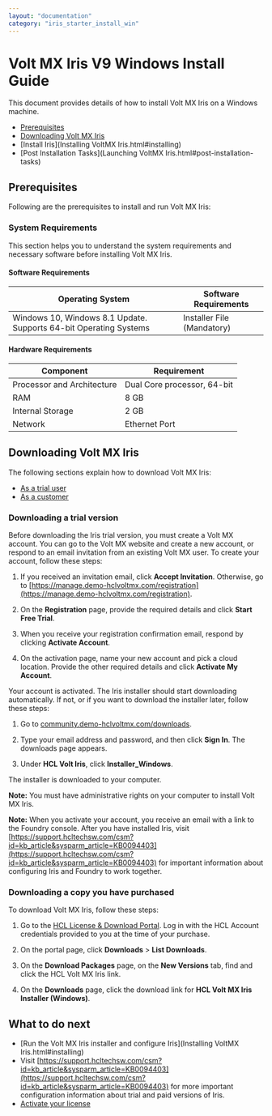 ```yaml
---
layout: "documentation"
category: "iris_starter_install_win"
---
```

                                     
<!--
[](#)

*   [Prerequisites](Prerequisites.html#prerequisites)
    *   [System Requirements](Prerequisites.html#system-requirements)
    *   [Download Volt MX Iris](Prerequisites.html#download)
*   [Install Volt MX Iris](Installing VoltMX Iris.html#installing)
    *   [Configuring Volt MX Iris to use a Proxy server](Installing VoltMX Iris.html#configuring-to-use-a-proxy-server)
        *   [Basic Proxy](Installing VoltMX Iris.html#basic-proxy)
        *   [NTLM Proxy](Installing VoltMX Iris.html#ntlm-proxy)
        *   [Custom NTLM Proxy](Installing VoltMX Iris.html#custom-ntlm-proxy)
        *   [White-list Essential Domains](Installing VoltMX Iris.html#white-list-essential-domains)
*   [Post Installation Tasks](Launching VoltMX Iris.html#post-installation-tasks)
    *   [Launching Volt MX Iris](Launching VoltMX Iris.html#launching)
*   [Update Volt MX Iris](Upgrade.html)
*   [FAQs](StudioInstallation_FAQs.html#appendix-frequently-asked-questions-faqs)

[](#)

*   All Files
-->

Volt MX Iris V9 Windows Install Guide
======================================

This document provides details of how to install Volt MX Iris on a Windows machine.

*   [Prerequisites](#prerequisites)
*   [Downloading Volt MX Iris](#downloading-volt-mx-iris)
*   [Install Iris](Installing VoltMX Iris.html#installing)
*   [Post Installation Tasks](Launching VoltMX Iris.html#post-installation-tasks)

## Prerequisites

Following are the prerequisites to install and run Volt MX Iris:

### System Requirements

This section helps you to understand the system requirements and necessary software before installing Volt MX Iris.

#### Software Requirements

| Operating System | Software Requirements |
| --- | --- |
| Windows 10, Windows 8.1 Update. Supports 64-bit Operating Systems | Installer File (Mandatory) |

#### Hardware Requirements
  
| Component | Requirement |
| --- | --- |
| Processor and Architecture | Dual Core processor, 64-bit |
| RAM | 8 GB |
| Internal Storage | 2 GB |
| Network | Ethernet Port |

## Downloading Volt MX Iris

The following sections explain how to download Volt MX Iris:

*   [As a trial user](#downloading-a-trial-version)
*   [As a customer](#downloading-a-copy-you-have-purchased)

### Downloading a trial version

Before downloading the Iris trial version, you must create a Volt MX account. You can go to the Volt MX website and create a new account, or respond to an email invitation from an existing Volt MX user. To create your account, follow these steps:

1. If you received an invitation email, click **Accept Invitation**. Otherwise, go to [https://manage.demo-hclvoltmx.com/registration](https://manage.demo-hclvoltmx.com/registration).  

2. On the **Registration** page, provide the required details and click **Start Free Trial**.

3. When you receive your registration confirmation email, respond by clicking **Activate Account**.
  
4. On the activation page, name your new account and pick a cloud location. Provide the other required details and click **Activate My Account**.
    
Your account is activated. The Iris installer should start downloading automatically. If not, or if you want to download the installer later, follow these steps:
        
  1. Go to [community.demo-hclvoltmx.com/downloads](http://community.demo-hclvoltmx.com/downloads).

  2. Type your email address and password, and then click **Sign In**. The downloads page appears.

3. Under **HCL Volt Iris**, click **Installer\_Windows**.

  The installer is downloaded to your computer.

**Note:** You must have administrative rights on your computer to install Volt MX Iris.

**Note:** When you activate your account, you receive an email with a link to the Foundry console. After you have installed Iris, visit [https://support.hcltechsw.com/csm?id=kb_article&sysparm_article=KB0094403](https://support.hcltechsw.com/csm?id=kb_article&sysparm_article=KB0094403) for important information about configuring Iris and Foundry to work together.

### Downloading a copy you have purchased

To download Volt MX Iris, follow these steps:

1. Go to the [HCL License & Download Portal](https://hclsoftware.flexnetoperations.com/flexnet/operationsportal/logon.do?logoff=true). Log in with the HCL Account credentials provided to you at the time of your purchase.

2. On the portal page, click **Downloads** > **List Downloads**.

3. On the **Download Packages** page, on the **New Versions** tab, find and click the HCL Volt MX Iris link.

4. On the **Downloads** page, click the download link for **HCL Volt MX Iris Installer (Windows)**.

## What to do next

* [Run the Volt MX Iris installer and configure Iris](Installing VoltMX Iris.html#installing)
* Visit [https://support.hcltechsw.com/csm?id=kb_article&sysparm_article=KB0094403](https://support.hcltechsw.com/csm?id=kb_article&sysparm_article=KB0094403) for more important configuration information about trial and paid versions of Iris.
* [Activate your license](https://opensource.hcltechsw.com/Volt-MX-Documentation-Archive/docs/documentation/Foundry/voltmx_licensing_guide/Content/Homepage.html)

<!--
*   [Prerequisites](#prerequisites)
    *   [System Requirements](#system-requirements)
    *   [Download Volt MX Iris](#download)
*   [Install Volt MX Iris](Installing VoltMX Iris.html#installing)
    *   [Configuring Volt MX Iris to use a Proxy server](Installing VoltMX Iris.html#configuring-to-use-a-proxy-server)
*   [Post Installation Tasks](Launching VoltMX Iris.html#post-installation-tasks)
    *   [Launching Volt MX Iris](Launching VoltMX Iris.html#launching)
*   [Update Volt MX Iris](Upgrade.html)
*   [FAQs](StudioInstallation_FAQs.html#appendix-frequently-asked-questions-faqs)

-->